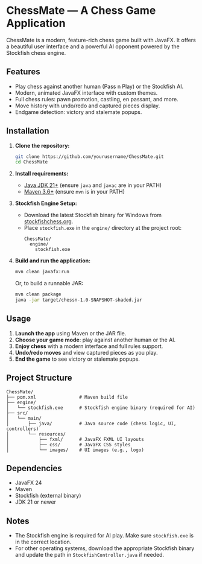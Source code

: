 # ChessMate — A Chess Game Application

ChessMate is a modern, feature-rich chess game built with JavaFX. It offers a beautiful user interface and a powerful AI opponent powered by the Stockfish chess engine.

## Features

- Play chess against another human (Pass n Play) or the Stockfish AI.
- Modern, animated JavaFX interface with custom themes.
- Full chess rules: pawn promotion, castling, en passant, and more.
- Move history with undo/redo and captured pieces display.
- Endgame detection: victory and stalemate popups.

## Installation

1. **Clone the repository:**

   ```bash
   git clone https://github.com/yourusername/ChessMate.git
   cd ChessMate
   ```

2. **Install requirements:**

   - [Java JDK 21+](https://www.oracle.com/java/technologies/downloads/) (ensure `java` and `javac` are in your PATH)
   - [Maven 3.6+](https://maven.apache.org/download.cgi) (ensure `mvn` is in your PATH)

3. **Stockfish Engine Setup:**

   - Download the latest Stockfish binary for Windows from [stockfishchess.org](https://stockfishchess.org/download/).
   - Place `stockfish.exe` in the `engine/` directory at the project root:
     ```
     ChessMate/
       engine/
         stockfish.exe
     ```

4. **Build and run the application:**

   ```bash
   mvn clean javafx:run
   ```

   Or, to build a runnable JAR:

   ```bash
   mvn clean package
   java -jar target/chessn-1.0-SNAPSHOT-shaded.jar
   ```

## Usage

1. **Launch the app** using Maven or the JAR file.
2. **Choose your game mode**: play against another human or the AI.
3. **Enjoy chess** with a modern interface and full rules support.
4. **Undo/redo moves** and view captured pieces as you play.
5. **End the game** to see victory or stalemate popups.

## Project Structure

```plaintext
ChessMate/
├── pom.xml                # Maven build file
├── engine/
│   └── stockfish.exe      # Stockfish engine binary (required for AI)
├── src/
│   └── main/
│       ├── java/          # Java source code (chess logic, UI, controllers)
│       └── resources/
│           ├── fxml/      # JavaFX FXML UI layouts
│           ├── css/       # JavaFX CSS styles
│           └── images/    # UI images (e.g., logo)
```

## Dependencies

- JavaFX 24
- Maven
- Stockfish (external binary)
- JDK 21 or newer

## Notes

- The Stockfish engine is required for AI play. Make sure `stockfish.exe` is in the correct location.
- For other operating systems, download the appropriate Stockfish binary and update the path in `StockfishController.java` if needed.
